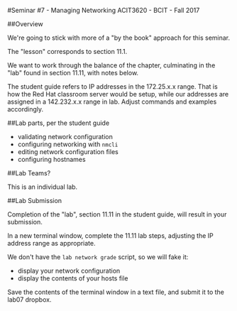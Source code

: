 #Seminar #7 - Managing Networking
ACIT3620 - BCIT - Fall 2017

##Overview

We're going to stick with more of a "by the book" approach for this seminar.

The "lesson" corresponds to section 11.1.

We want to work through the balance of the chapter, culminating in the "lab"
found in section 11.11, with notes below.

The student guide refers to IP addresses in the 172.25.x.x range.
That is how the Red Hat classroom server would be setup, while
our addresses are assigned in a 142.232.x.x range in lab.
Adjust commands and examples accordingly.

##Lab parts, per the student guide

- validating network configuration
- configuring networking with `nmcli`
- editing network configuration files
- configuring hostnames

##Lab Teams?

This is an individual lab.

##Lab Submission

Completion of the "lab", section 11.11 in the student guide, will result
in your submission.

In a new terminal window, complete the 11.11 lab steps, adjusting the IP
address range as appropriate.

We don't have the `lab network grade` script, so we will fake it:
- display your network configuration
- display the contents of your hosts file

Save the contents of the terminal window in a text file, and submit it to
the lab07 dropbox.

